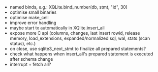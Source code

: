 - named binds, e.g.: XQLite.bind_number(db, stmt, "id", 30)
- optimise small binaries
- optimise make_cell
- improve error handling
- maybe start tx automatically in XQlite.insert_all
- expose more C api (columns, changes, last insert rowid, release memory, load_extensions, expanded/normalized sql, wal, stats (scan status), etc.)
- on close, use sqlite3_next_stmt to finalize all prepared statements?
- check what happens when insert_all's prepared statement is executed after schema change
- interrupt + fetch all?
